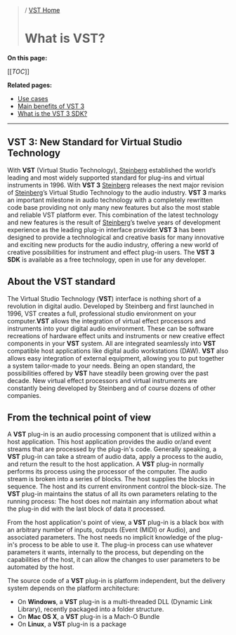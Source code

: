 >/ [VST Home](../index.md)
>
># What is VST?

**On this page:**

[[_TOC_]]

**Related pages:**

- [Use cases](../What+is+VST/Use+cases.md)
- [Main benefits of VST 3](../Main+benefits+of+VST+3/index.md)
- [What is the VST 3 SDK?](../What+is+the+VST+3+SDK/index.md)

---

## VST 3: New Standard for Virtual Studio Technology

With **VST** (Virtual Studio
Technology), [Steinberg](https://www.steinberg.net/) established the world’s leading and most widely supported standard for plug-ins and virtual instruments in 1996. With **VST 3** [Steinberg](https://www.steinberg.net/) releases the next major revision
of [Steinberg](https://www.steinberg.net/)’s Virtual Studio Technology to the audio industry. **VST 3** marks an important milestone in audio technology with a completely rewritten code base providing not only many new features but also the most stable and reliable VST platform ever.
This combination of the latest technology and new features is the result of [Steinberg](https://www.steinberg.net/)’s twelve years of development experience as the leading plug-in interface provider.**VST 3** has been designed to provide a technological and creative basis for many innovative and exciting new products for the audio industry, offering a new world of creative possibilities for instrument and effect plug-in users. The **VST 3 SDK** is available as a free technology, open in use for any developer.

## About the VST standard

The Virtual Studio Technology (**VST**) interface is nothing short of a revolution in digital audio. Developed by Steinberg and first launched in 1996, VST creates a full, professional studio environment on your computer.**VST** allows the integration of virtual effect processors and instruments into your digital audio environment. These can be software recreations of hardware effect units and instruments or new creative effect components in your **VST** system. All are integrated seamlessly into **VST** compatible host applications like digital audio workstations (DAW). **VST** also allows easy integration of external equipment, allowing you to put together a system tailor-made to your needs. Being an open standard, the possibilities offered by **VST** have steadily been growing over the past decade. New virtual effect processors and virtual instruments are constantly being developed by Steinberg and of course dozens of other companies.

## From the technical point of view

A **VST** plug-in is an audio processing component that is utilized within a host application. This host application provides the audio or/and event streams that are processed by the plug-in's code. Generally speaking, a **VST** plug-in can take a stream of audio data, apply a process to the audio, and return the result to the host application. A **VST** plug-in normally performs its process using the processor of the computer. The audio stream is broken into a series of blocks. The host supplies the blocks in sequence. The host and its current environment control the block-size. The **VST** plug-in maintains the status of all its own parameters relating to the running process: The host does not maintain any information about what the plug-in did with the last block of data it processed.

From the host application's point of view, a **VST** plug-in is a black box with an arbitrary number of inputs, outputs (Event (MIDI) or Audio), and associated parameters. The host needs no implicit knowledge of the plug-in's process to be able to use it. The plug-in process can use whatever parameters it wants, internally to the process, but depending on the capabilities of the host, it can allow the changes to user parameters to be automated by the host.

The source code of a **VST** plug-in is platform independent, but the delivery system depends on the platform architecture:

* On **Windows**, a **VST** plug-in is a multi-threaded DLL (Dynamic Link Library), recently packaged into a folder structure.
* On **Mac OS X**, a **VST** plug-in is a Mach-O Bundle
* On **Linux**, a **VST** plug-in is a package
